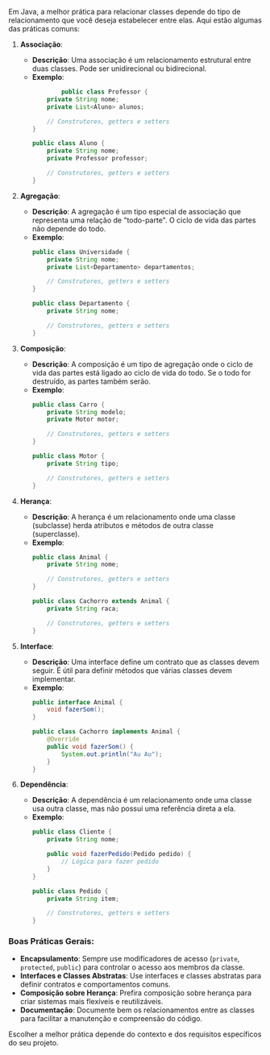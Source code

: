 ﻿Em Java, a melhor prática para relacionar classes depende do tipo de relacionamento que você deseja estabelecer entre elas. Aqui estão algumas das práticas comuns:

1. **Associação**:
   - **Descrição**: Uma associação é um relacionamento estrutural entre duas classes. Pode ser unidirecional ou bidirecional.
   - **Exemplo**:
     ```java
     		 public class Professor {
         private String nome;
         private List<Aluno> alunos;

         // Construtores, getters e setters
     }

     public class Aluno {
         private String nome;
         private Professor professor;

         // Construtores, getters e setters
     }
     ```

2. **Agregação**:
   - **Descrição**: A agregação é um tipo especial de associação que representa uma relação de "todo-parte". O ciclo de vida das partes não depende do todo.
   - **Exemplo**:
     ```java
     public class Universidade {
         private String nome;
         private List<Departamento> departamentos;

         // Construtores, getters e setters
     }

     public class Departamento {
         private String nome;

         // Construtores, getters e setters
     }
     ```

3. **Composição**:
   - **Descrição**: A composição é um tipo de agregação onde o ciclo de vida das partes está ligado ao ciclo de vida do todo. Se o todo for destruído, as partes também serão.
   - **Exemplo**:
     ```java
     public class Carro {
         private String modelo;
         private Motor motor;

         // Construtores, getters e setters
     }

     public class Motor {
         private String tipo;

         // Construtores, getters e setters
     }
     ```

4. **Herança**:
   - **Descrição**: A herança é um relacionamento onde uma classe (subclasse) herda atributos e métodos de outra classe (superclasse).
   - **Exemplo**:
     ```java
     public class Animal {
         private String nome;

         // Construtores, getters e setters
     }

     public class Cachorro extends Animal {
         private String raca;

         // Construtores, getters e setters
     }
     ```

5. **Interface**:
   - **Descrição**: Uma interface define um contrato que as classes devem seguir. É útil para definir métodos que várias classes devem implementar.
   - **Exemplo**:
     ```java
     public interface Animal {
         void fazerSom();
     }

     public class Cachorro implements Animal {
         @Override
         public void fazerSom() {
             System.out.println("Au Au");
         }
     }
     ```

6. **Dependência**:
   - **Descrição**: A dependência é um relacionamento onde uma classe usa outra classe, mas não possui uma referência direta a ela.
   - **Exemplo**:
     ```java
     public class Cliente {
         private String nome;

         public void fazerPedido(Pedido pedido) {
             // Lógica para fazer pedido
         }
     }

     public class Pedido {
         private String item;

         // Construtores, getters e setters
     }
     ```

### Boas Práticas Gerais:
- **Encapsulamento**: Sempre use modificadores de acesso (`private`, `protected`, `public`) para controlar o acesso aos membros da classe.
- **Interfaces e Classes Abstratas**: Use interfaces e classes abstratas para definir contratos e comportamentos comuns.
- **Composição sobre Herança**: Prefira composição sobre herança para criar sistemas mais flexíveis e reutilizáveis.
- **Documentação**: Documente bem os relacionamentos entre as classes para facilitar a manutenção e compreensão do código.

Escolher a melhor prática depende do contexto e dos requisitos específicos do seu projeto.
